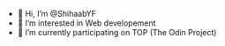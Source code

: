 - 👋 Hi, I’m @ShihaabYF
- 👀 I’m interested in Web developement
- 🌱 I’m currently participating on TOP (The Odin Project)


<!---
ShihaabYF/ShihaabYF is a ✨ special ✨ repository because its `README.md` (this file) appears on your GitHub profile.
You can click the Preview link to take a look at your changes.
--->
